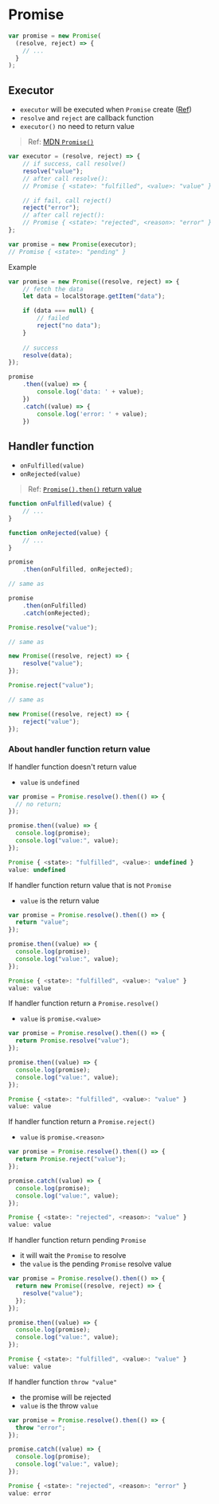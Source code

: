 # Promise

```js
var promise = new Promise(
  (resolve, reject) => {
    // ...
  }
);

```

## Executor

- `executor` will be executed when `Promise` create ([Ref](https://tc39.es/ecma262/#sec-promise-executor))
- `resolve` and `reject` are callback function
- `executor()` no need to return value

> Ref: [MDN `Promise()`](https://developer.mozilla.org/en-US/docs/Web/JavaScript/Reference/Global_Objects/Promise/Promise)

```js
var executor = (resolve, reject) => {
    // if success, call resolve()
    resolve("value");
    // after call resolve():
    // Promise { <state>: "fulfilled", <value>: "value" }

    // if fail, call reject()
    reject("error");
    // after call reject():
    // Promise { <state>: "rejected", <reason>: "error" }
};

var promise = new Promise(executor);
// Promise { <state>: "pending" }
```

Example

```js
var promise = new Promise((resolve, reject) => {
    // fetch the data
    let data = localStorage.getItem("data");

    if (data === null) {
        // failed
        reject("no data");
    }
    
    // success
    resolve(data);
});

promise
    .then((value) => {
        console.log('data: ' + value);
    })
    .catch((value) => {
        console.log('error: ' + value);
    })
```

## Handler function

- `onFulfilled(value)`
- `onRejected(value)`

> Ref: [`Promise().then()` return value](https://developer.mozilla.org/en-US/docs/Web/JavaScript/Reference/Global_Objects/Promise/then#return_value)

```js
function onFulfilled(value) {
    // ...
}

function onRejected(value) {
    // ...
}

promise
    .then(onFulfilled, onRejected);

// same as

promise
    .then(onFulfilled)
    .catch(onRejected);
```

```js
Promise.resolve("value");

// same as

new Promise((resolve, reject) => {
    resolve("value");
});
```

```js
Promise.reject("value");

// same as

new Promise((resolve, reject) => {
    reject("value");
});
```

### About handler function return value

If handler function doesn't return value

- `value` is `undefined`

```js
var promise = Promise.resolve().then(() => {
  // no return;
});

promise.then((value) => {
  console.log(promise);
  console.log("value:", value);
});
```

```js title="Output"
Promise { <state>: "fulfilled", <value>: undefined }
value: undefined
```

If handler function return value that is not `Promise`

- `value` is the return value

```js
var promise = Promise.resolve().then(() => {
  return "value";
});

promise.then((value) => {
  console.log(promise);
  console.log("value:", value);
});
```

```js title="Output"
Promise { <state>: "fulfilled", <value>: "value" }
value: value
```

If handler function return a `Promise.resolve()`

- `value` is `promise.<value>`

```js
var promise = Promise.resolve().then(() => {
  return Promise.resolve("value");
});

promise.then((value) => {
  console.log(promise);
  console.log("value:", value);
});
```

```js title="Output"
Promise { <state>: "fulfilled", <value>: "value" }
value: value
```

If handler function return a `Promise.reject()`

- `value` is `promise.<reason>`

```js
var promise = Promise.resolve().then(() => {
  return Promise.reject("value");
});

promise.catch((value) => {
  console.log(promise);
  console.log("value:", value);
});
```

```js title="Output"
Promise { <state>: "rejected", <reason>: "value" }
value: value
```

If handler function return pending `Promise`

- it will wait the `Promise` to resolve
- the `value` is the pending `Promise` resolve value

```js
var promise = Promise.resolve().then(() => {
  return new Promise((resolve, reject) => {
    resolve("value");
  });
});

promise.then((value) => {
  console.log(promise);
  console.log("value:", value);
});
```

```js title="Output"
Promise { <state>: "fulfilled", <value>: "value" }
value: value
```

If handler function `throw "value"`

- the promise will be rejected
- `value` is the throw `value`

```js
var promise = Promise.resolve().then(() => {
  throw "error";
});

promise.catch((value) => {
  console.log(promise);
  console.log("value:", value);
});
```

```js title="Output"
Promise { <state>: "rejected", <reason>: "error" }
value: error
```
